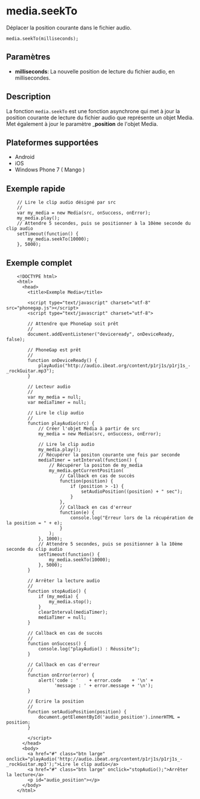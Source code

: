 media.seekTo
============

Déplacer la position courante dans le fichier audio.

    media.seekTo(milliseconds);

Paramètres
----------

- __milliseconds__: La nouvelle position de lecture du fichier audio, en millisecondes.


Description
-----------

La fonction `media.seekTo` est une fonction asynchrone qui met à jour la position courante de lecture du fichier audio que représente un objet Media. Met également à jour le paramètre ___position__ de l'objet Media. 

Plateformes supportées
----------------------

- Android
- iOS
- Windows Phone 7 ( Mango )
    
Exemple rapide
--------------

        // Lire le clip audio désigné par src
        //
        var my_media = new Media(src, onSuccess, onError);
		my_media.play();
        // Attendre 5 secondes, puis se positionner à la 10ème seconde du clip audio
        setTimeout(function() {
            my_media.seekTo(10000);
        }, 5000);


Exemple complet
---------------

        <!DOCTYPE html>
        <html>
          <head>
            <title>Exemple Media</title>
        
            <script type="text/javascript" charset="utf-8" src="phonegap.js"></script>
            <script type="text/javascript" charset="utf-8">
        
            // Attendre que PhoneGap soit prêt
            //
            document.addEventListener("deviceready", onDeviceReady, false);
        
            // PhoneGap est prêt
            //
            function onDeviceReady() {
                playAudio("http://audio.ibeat.org/content/p1rj1s/p1rj1s_-_rockGuitar.mp3");
            }
        
            // Lecteur audio
            //
            var my_media = null;
            var mediaTimer = null;
        
            // Lire le clip audio
            //
            function playAudio(src) {
                // Créer l'objet Media à partir de src
                my_media = new Media(src, onSuccess, onError);
        
                // Lire le clip audio
                my_media.play();
                // Récupérer la positon courante une fois par seconde
        		mediaTimer = setInterval(function() {
            		// Récupérer la positon de my_media
           			my_media.getCurrentPosition(
                		// Callback en cas de succès
                		function(position) {
                    		if (position > -1) {
                        		setAudioPosition((position) + " sec");
                    		}
                		},
                		// Callback en cas d'erreur
                		function(e) {
                    		console.log("Erreur lors de la récupération de la position = " + e);
                		}
            		);
        		}, 1000);
        		// Attendre 5 secondes, puis se positionner à la 10ème seconde du clip audio
        		setTimeout(function() {
            		my_media.seekTo(10000);
           		}, 5000);
     		}
        
            // Arrêter la lecture audio
            // 
            function stopAudio() {
                if (my_media) {
                    my_media.stop();
                }
                clearInterval(mediaTimer);
                mediaTimer = null;
            }
        
            // Callback en cas de succès
            //
            function onSuccess() {
                console.log("playAudio() : Réussite");
            }
        
            // Callback en cas d'erreur
            //
            function onError(error) {
                alert('code : '    + error.code    + '\n' + 
                      'message : ' + error.message + '\n');
            }
        
            // Ecrire la position
            // 
            function setAudioPosition(position) {
                document.getElementById('audio_position').innerHTML = position;
            }
        
            </script>
          </head>
          <body>
            <a href="#" class="btn large" onclick="playAudio('http://audio.ibeat.org/content/p1rj1s/p1rj1s_-_rockGuitar.mp3');">Lire le clip audio</a>
            <a href="#" class="btn large" onclick="stopAudio();">Arrêter la lecture</a>
            <p id="audio_position"></p>
          </body>
        </html>